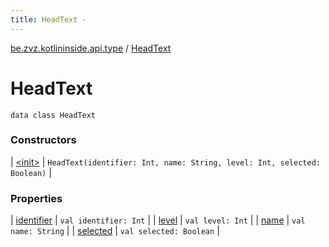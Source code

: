 ```yaml
---
title: HeadText - 
---
```


[be.zvz.kotlininside.api.type](../index.html) / [HeadText](./index.html)

# HeadText

`data class HeadText`

### Constructors

| [&lt;init&gt;](-init-.html) | `HeadText(identifier: Int, name: String, level: Int, selected: Boolean)` |

### Properties

| [identifier](identifier.html) | `val identifier: Int` |
| [level](level.html) | `val level: Int` |
| [name](name.html) | `val name: String` |
| [selected](selected.html) | `val selected: Boolean` |

